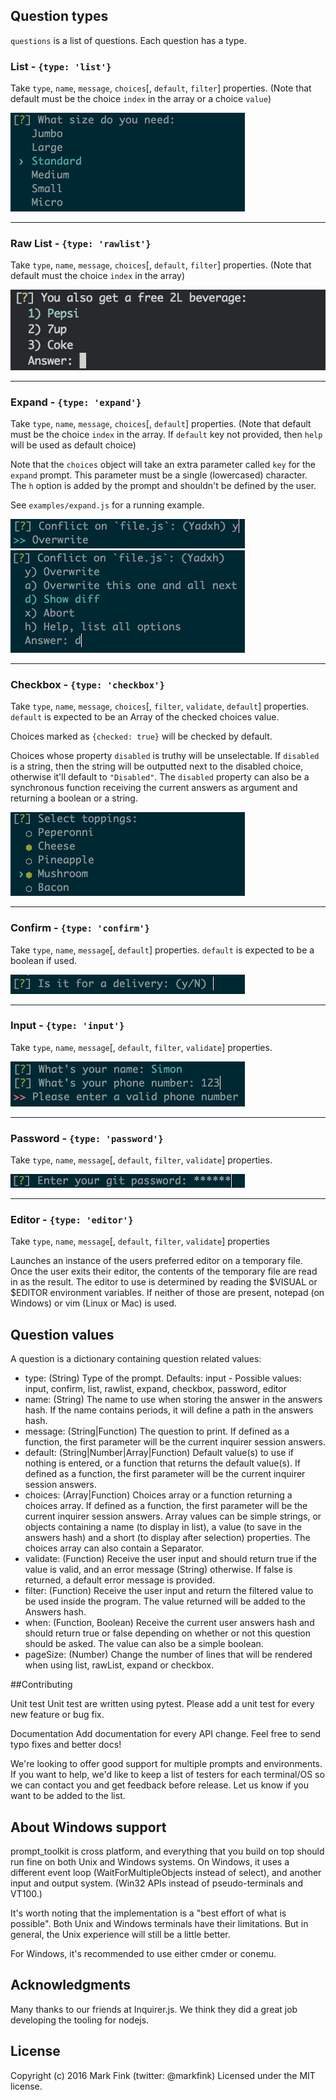 

## Question types

`questions` is a list of questions. Each question has a type.

### List - `{type: 'list'}`

Take `type`, `name`, `message`, `choices`[, `default`, `filter`] properties. (Note that
default must be the choice `index` in the array or a choice `value`)

![List prompt](/docs/images/list-prompt.png?raw=true)

---

### Raw List - `{type: 'rawlist'}`

Take `type`, `name`, `message`, `choices`[, `default`, `filter`] properties. (Note that
default must the choice `index` in the array)

![Raw list prompt](/docs/images/raw-list.png?raw=true)

---

### Expand - `{type: 'expand'}`

Take `type`, `name`, `message`, `choices`[, `default`] properties. (Note that
default must be the choice `index` in the array. If `default` key not provided, then `help` will be used as default choice)

Note that the `choices` object will take an extra parameter called `key` for the `expand` prompt. This parameter must be a single (lowercased) character. The `h` option is added by the prompt and shouldn't be defined by the user.

See `examples/expand.js` for a running example.

![Expand prompt closed](/docs/images/expand-prompt-1.png?raw=true)
![Expand prompt expanded](/docs/images/expand-prompt-2.png?raw=true)

---

### Checkbox - `{type: 'checkbox'}`

Take `type`, `name`, `message`, `choices`[, `filter`, `validate`, `default`] properties. `default` is expected to be an Array of the checked choices value.

Choices marked as `{checked: true}` will be checked by default.

Choices whose property `disabled` is truthy will be unselectable. If `disabled` is a string, then the string will be outputted next to the disabled choice, otherwise it'll default to `"Disabled"`. The `disabled` property can also be a synchronous function receiving the current answers as argument and returning a boolean or a string.

![Checkbox prompt](/docs/images/checkbox-prompt.png?raw=true)

---

### Confirm - `{type: 'confirm'}`

Take `type`, `name`, `message`[, `default`] properties. `default` is expected to be a boolean if used.

![Confirm prompt](/docs/images/confirm-prompt.png?raw=true)

---

### Input - `{type: 'input'}`

Take `type`, `name`, `message`[, `default`, `filter`, `validate`] properties.

![Input prompt](/docs/images/input-prompt.png?raw=true)

---

### Password - `{type: 'password'}`

Take `type`, `name`, `message`[, `default`, `filter`, `validate`] properties.

![Password prompt](/docs/images/password-prompt.png?raw=true)

---

### Editor - `{type: 'editor'}`

Take `type`, `name`, `message`[, `default`, `filter`, `validate`] properties

Launches an instance of the users preferred editor on a temporary file. Once the user exits their editor, the contents of the temporary file are read in as the result. The editor to use is determined by reading the $VISUAL or $EDITOR environment variables. If neither of those are present, notepad (on Windows) or vim (Linux or Mac) is used.


## Question values

A question is a dictionary containing question related values:

* type: (String) Type of the prompt. Defaults: input - Possible values: input, confirm, list, rawlist, expand, checkbox, password, editor
* name: (String) The name to use when storing the answer in the answers hash. If the name contains periods, it will define a path in the answers hash.
* message: (String|Function) The question to print. If defined as a function, the first parameter will be the current inquirer session answers.
* default: (String|Number|Array|Function) Default value(s) to use if nothing is entered, or a function that returns the default value(s). If defined as a function, the first parameter will be the current inquirer session answers.
* choices: (Array|Function) Choices array or a function returning a choices array. If defined as a function, the first parameter will be the current inquirer session answers. Array values can be simple strings, or objects containing a name (to display in list), a value (to save in the answers hash) and a short (to display after selection) properties. The choices array can also contain a Separator.
* validate: (Function) Receive the user input and should return true if the value is valid, and an error message (String) otherwise. If false is returned, a default error message is provided.
* filter: (Function) Receive the user input and return the filtered value to be used inside the program. The value returned will be added to the Answers hash.
* when: (Function, Boolean) Receive the current user answers hash and should return true or false depending on whether or not this question should be asked. The value can also be a simple boolean.
* pageSize: (Number) Change the number of lines that will be rendered when using list, rawList, expand or checkbox.


##Contributing

Unit test Unit test are written using pytest. Please add a unit test for every new feature or bug fix.

Documentation Add documentation for every API change. Feel free to send typo fixes and better docs!

We're looking to offer good support for multiple prompts and environments. If you want to help, we'd like to keep a list of testers for each terminal/OS so we can contact you and get feedback before release. Let us know if you want to be added to the list.


## About Windows support

prompt_toolkit is cross platform, and everything that you build on top should run fine on both Unix and Windows systems. On Windows, it uses a different event loop (WaitForMultipleObjects instead of select), and another input and output system. (Win32 APIs instead of pseudo-terminals and VT100.)

It's worth noting that the implementation is a "best effort of what is possible". Both Unix and Windows terminals have their limitations. But in general, the Unix experience will still be a little better.

For Windows, it's recommended to use either cmder or conemu.


## Acknowledgments

Many thanks to our friends at Inquirer.js. We think they did a great job developing the tooling for nodejs.


## License

Copyright (c) 2016 Mark Fink (twitter: @markfink) Licensed under the MIT license.
